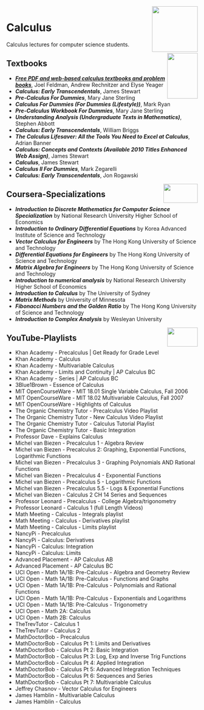 <img align="right" width="120" height="120" src="https://github.com/cs-MohamedAyman/Computer-Science-Textbooks/blob/master/logos/calculus.jpg">

# Calculus
Calculus lectures for computer science students.

<img align="right" width="80" height="120" src="https://github.com/cs-MohamedAyman/Computer-Science-Textbooks/blob/master/logos/textbooks.jpg">

## Textbooks

* [***Free PDF and web-based calculus textbooks and problem books***](https://www.math.ubc.ca/~CLP/),  Joel Feldman, Andrew Rechnitzer and Elyse Yeager
* ***Calculus: Early Transcendentals***, James Stewart
* ***Pre-Calculus For Dummies***, Mary Jane Sterling
* ***Calculus For Dummies (For Dummies (Lifestyle))***, Mark Ryan
* ***Pre-Calculus Workbook For Dummies***, Mary Jane Sterling
* ***Understanding Analysis (Undergraduate Texts in Mathematics)***, Stephen Abbott
* ***Calculus: Early Transcendentals***, William Briggs
* ***The Calculus Lifesaver: All the Tools You Need to Excel at Calculus***, Adrian Banner
* ***Calculus: Concepts and Contexts (Available 2010 Titles Enhanced Web Assign)***, James Stewart
* ***Calculus***, James Stewart
* ***Calculus II For Dummies***, Mark Zegarelli
* ***Calculus: Early Transcendentals***, Jon Rogawski

<img align="right" width="90" height="50" src="https://github.com/cs-MohamedAyman/Coursera-Specializations/blob/master/organizations-logos/coursera.jpg">

## Coursera-Specializations

* ***Introduction to Discrete Mathematics for Computer Science Specialization*** by National Research University Higher School of Economics
* ***Introduction to Ordinary Differential Equations*** by Korea Advanced Institute of Science and Technology
* ***Vector Calculus for Engineers*** by The Hong Kong University of Science and Technology
* ***Differential Equations for Engineers*** by The Hong Kong University of Science and Technology
* ***Matrix Algebra for Engineers*** by The Hong Kong University of Science and Technology
* ***Introduction to numerical analysis*** by National Research University Higher School of Economics
* ***Introduction to Calculus*** by The University of Sydney
* ***Matrix Methods*** by University of Minnesota
* ***Fibonacci Numbers and the Golden Ratio*** by The Hong Kong University of Science and Technology
* ***Introduction to Complex Analysis*** by Wesleyan University

<img align="right" width="80" height="50" src="https://github.com/cs-MohamedAyman/YouTube-Playlists/blob/master/organizations-logos/youtube.jpg">

## YouTube-Playlists

* Khan Academy - Precalculus | Get Ready for Grade Level
* Khan Academy - Calculus
* Khan Academy - Multivariable Calculus
* Khan Academy - Limits and Continuity | AP Calculus BC
* Khan Academy - Series | AP Calculus BC
* 3Blue1Brown - Essence of Calculus
* MIT OpenCourseWare - MIT 18.01 Single Variable Calculus, Fall 2006
* MIT OpenCourseWare - MIT 18.02 Multivariable Calculus, Fall 2007
* MIT OpenCourseWare - Highlights of Calculus
* The Organic Chemistry Tutor - Precalculus Video Playlist
* The Organic Chemistry Tutor - New Calculus Video Playlist
* The Organic Chemistry Tutor - Calculus Tutorial Playlist
* The Organic Chemistry Tutor - Basic Integration
* Professor Dave - Explains	Calculus
* Michel van Biezen - Precalculus 1 - Algebra Review
* Michel van Biezen - Precalculus 2: Graphing, Exponential Functions, Logarithmic Functions
* Michel van Biezen - Precalculus 3 - Graphing Polynomials AND Rational Functions
* Michel van Biezen - Precalculus 4 - Exponential Functions
* Michel van Biezen - Precalculus 5 - Logarithmic Functions
* Michel van Biezen - Precalculus 5.5 - Logs & Exponential Functions
* Michel van Biezen - Calculus 2 CH 14 Series and Sequences
* Professor Leonard - Precalculus - College Algebra/trigonometry
* Professor Leonard - Calculus 1 (full Length Videos)
* Math Meeting - Calculus - Integrals playlist
* Math Meeting - Calculus - Derivatives playlist
* Math Meeting - Calculus - Limits playlist
* NancyPi - Precalculus
* NancyPi - Calculus: Derivatives
* NancyPi - Calculus: Integration
* NancyPi - Calculus: Limits
* Advanced Placement - AP Calculus AB
* Advanced Placement - AP Calculus BC
* UCI Open - Math 1A/1B: Pre-Calculus - Algebra and Geometry Review
* UCI Open - Math 1A/1B: Pre-Calculus - Functions and Graphs
* UCI Open - Math 1A/1B: Pre-Calculus - Polynomials and Rational Functions
* UCI Open - Math 1A/1B: Pre-Calculus - Exponentials and Logarithms
* UCI Open - Math 1A/1B: Pre-Calculus - Trigonometry
* UCI Open - Math 2A: Calculus
* UCI Open - Math 2B: Calculus
* TheTrevTutor - Calculus 1
* TheTrevTutor - Calculus 2
* MathDoctorBob - Precalculus
* MathDoctorBob - Calculus Pt 1: Limits and Derivatives
* MathDoctorBob - Calculus Pt 2: Basic Integration
* MathDoctorBob - Calculus Pt 3: Log, Exp and Inverse Trig Functions
* MathDoctorBob - Calculus Pt 4: Applied Integration
* MathDoctorBob - Calculus Pt 5: Advanced Integration Techniques
* MathDoctorBob - Calculus Pt 6: Sequences and Series
* MathDoctorBob - Calculus Pt 7: Multivariable Calculus
* Jeffrey Chasnov - Vector Calculus for Engineers
* James Hamblin - Multivariable Calculus
* James Hamblin - Calculus
